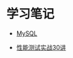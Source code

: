 # 学习笔记

* [MySQL](https://github.com/zhengxiaoyu59/Notes/tree/master/MySQL)

* [性能测试实战30讲](https://github.com/zhengxiaoyu59/Notes/tree/master/%E6%80%A7%E8%83%BD%E6%B5%8B%E8%AF%95%E5%AE%9E%E6%88%9830%E8%AE%B2)
